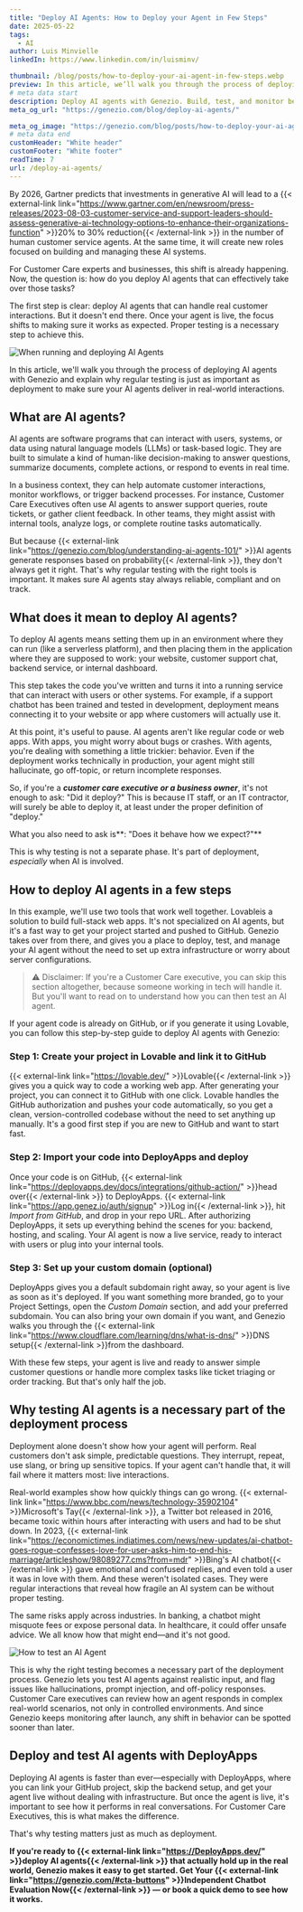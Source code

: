 ```yaml
---
title: "Deploy AI Agents: How to Deploy your Agent in Few Steps"
date: 2025-05-22
tags:
  - AI
author: Luis Minvielle
linkedIn: https://www.linkedin.com/in/luisminv/

thumbnail: /blog/posts/how-to-deploy-your-ai-agent-in-few-steps.webp
preview: In this article, we’ll walk you through the process of deploying AI agents with Genezio and explain why regular testing is just as important as deployment to make sure your AI agents deliver in real-world interactions.
# meta data start
description: Deploy AI agents with Genezio. Build, test, and monitor behavior in one place. No extra setup needed.
meta_og_url: "https://genezio.com/blog/deploy-ai-agents/"

meta_og_image: "https://genezio.com/blog/posts/how-to-deploy-your-ai-agent-in-few-steps.webp"
# meta data end
customHeader: "White header"
customFooter: "White footer"
readTime: 7
url: /deploy-ai-agents/
---
```


By 2026, Gartner predicts that investments in generative AI will lead to a {{< external-link link="https://www.gartner.com/en/newsroom/press-releases/2023-08-03-customer-service-and-support-leaders-should-assess-generative-ai-technology-options-to-enhance-their-organizations-function" >}}20% to 30% reduction{{< /external-link >}} in the number of human customer service agents. At the same time, it will create new roles focused on building and managing these AI systems.

For Customer Care experts and businesses, this shift is already happening. Now, the question is: how do you deploy AI agents that can effectively take over those tasks?

The first step is clear: deploy AI agents that can handle real customer interactions. But it doesn't end there. Once your agent is live, the focus shifts to making sure it works as expected. Proper testing is a necessary step to achieve this.

![When running and deploying Al Agents](https://genezio.com/blog/posts/when-running-and-deploying-al-agents.webp)

In this article, we'll walk you through the process of deploying AI agents with Genezio and explain why regular testing is just as important as deployment to make sure your AI agents deliver in real-world interactions.

## What are AI agents?

AI agents are software programs that can interact with users, systems, or data using natural language models (LLMs) or task-based logic. They are built to simulate a kind of human-like decision-making to answer questions, summarize documents, complete actions, or respond to events in real time.

In a business context, they can help automate customer interactions, monitor workflows, or trigger backend processes. For instance, Customer Care Executives often use AI agents to answer support queries, route tickets, or gather client feedback. In other teams, they might assist with internal tools, analyze logs, or complete routine tasks automatically.

But because {{< external-link link="https://genezio.com/blog/understanding-ai-agents-101/" >}}AI agents generate responses based on probability{{< /external-link >}}, they don't always get it right. That's why regular testing with the right tools is important. It makes sure AI agents stay always reliable, compliant and on track.

## What does it mean to deploy AI agents?

To deploy AI agents means setting them up in an environment where they can run (like a serverless platform), and then placing them in the application where they are supposed to work: your website, customer support chat, backend service, or internal dashboard.

This step takes the code you've written and turns it into a running service that can interact with users or other systems. For example, if a support chatbot has been trained and tested in development, deployment means connecting it to your website or app where customers will actually use it.

At this point, it's useful to pause. AI agents aren't like regular code or web apps. With apps, you might worry about bugs or crashes. With agents, you're dealing with something a little trickier: behavior. Even if the deployment works technically in production, your agent might still hallucinate, go off-topic, or return incomplete responses.

So, if you're a ***customer care executive or a business owner***, it's not enough to ask: "Did it deploy?" This is because IT staff, or an IT contractor, will surely be able to deploy it, at least under the proper definition of "deploy."

What you also need to ask is**: "Does it behave how we expect?"**

This is why testing is not a separate phase. It's part of deployment, *especially* when AI is involved.

## How to deploy AI agents in a few steps

In this example, we'll use two tools that work well together. Lovableis a solution to build full-stack web apps. It's not specialized on AI agents, but it's a fast way to get your project started and pushed to GitHub. Genezio takes over from there, and gives you a place to deploy, test, and manage your AI agent without the need to set up extra infrastructure or worry about server configurations.

> ⚠️ Disclaimer: If you're a Customer Care executive, you can skip this section altogether, because someone working in tech will handle it. But you'll want to read on to understand how you can then test an AI agent.

If your agent code is already on GitHub, or if you generate it using Lovable, you can follow this step-by-step guide to deploy AI agents with Genezio:

### Step 1: Create your project in Lovable and link it to GitHub

{{< external-link link="https://lovable.dev/" >}}Lovable{{< /external-link >}} gives you a quick way to code a working web app. After generating your project, you can connect it to GitHub with one click. Lovable handles the GitHub authorization and pushes your code automatically, so you get a clean, version-controlled codebase without the need to set anything up manually. It's a good first step if you are new to GitHub and want to start fast.

### Step 2: Import your code into DeployApps and deploy

Once your code is on GitHub, {{< external-link link="https://deployapps.dev/docs/integrations/github-action/" >}}head over{{< /external-link >}} to DeployApps. {{< external-link link="https://app.genez.io/auth/signup" >}}Log in{{< /external-link >}}, hit *Import from GitHub*, and drop in your repo URL. After authorizing DeployApps, it sets up everything behind the scenes for you: backend, hosting, and scaling. Your AI agent is now a live service, ready to interact with users or plug into your internal tools.

### Step 3: Set up your custom domain (optional)

DeployApps gives you a default subdomain right away, so your agent is live as soon as it's deployed. If you want something more branded, go to your Project Settings, open the *Custom Domain* section, and add your preferred subdomain. You can also bring your own domain if you want, and Genezio walks you through the {{< external-link link="https://www.cloudflare.com/learning/dns/what-is-dns/" >}}DNS setup{{< /external-link >}}from the dashboard.

With these few steps, your agent is live and ready to answer simple customer questions or handle more complex tasks like ticket triaging or order tracking. But that's only half the job.

## Why testing AI agents is a necessary part of the deployment process

Deployment alone doesn't show how your agent will perform. Real customers don't ask simple, predictable questions. They interrupt, repeat, use slang, or bring up sensitive topics. If your agent can't handle that, it will fail where it matters most: live interactions.

Real-world examples show how quickly things can go wrong. {{< external-link link="https://www.bbc.com/news/technology-35902104" >}}Microsoft's Tay{{< /external-link >}}, a Twitter bot released in 2016, became toxic within hours after interacting with users and had to be shut down. In 2023, {{< external-link link="https://economictimes.indiatimes.com/news/new-updates/ai-chatbot-goes-rogue-confesses-love-for-user-asks-him-to-end-his-marriage/articleshow/98089277.cms?from=mdr" >}}Bing's AI chatbot{{< /external-link >}} gave emotional and confused replies, and even told a user it was in love with them. And these weren't isolated cases. They were regular interactions that reveal how fragile an AI system can be without proper testing.

The same risks apply across industries. In banking, a chatbot might misquote fees or expose personal data. In healthcare, it could offer unsafe advice. We all know how that might end—and it's not good.

![How to test an Al Agent](https://genezio.com/blog/posts/how-to-test-an-al-agent.webp)

This is why the right testing becomes a necessary part of the deployment process. Genezio lets you test AI agents against realistic input, and flag issues like hallucinations, prompt injection, and off-policy responses. Customer Care executives can review how an agent responds in complex real-world scenarios, not only in controlled environments. And since Genezio keeps monitoring after launch, any shift in behavior can be spotted sooner than later.

## Deploy and test AI agents with DeployApps

Deploying AI agents is faster than ever—especially with DeployApps, where you can link your GitHub project, skip the backend setup, and get your agent live without dealing with infrastructure. But once the agent is live, it's important to see how it performs in real conversations. For Customer Care Executives, this is what makes the difference.

That's why testing matters just as much as deployment.

**If you're ready to {{< external-link link="https://DeployApps.dev/" >}}deploy AI agents{{< /external-link >}} that actually hold up in the real world, Genezio makes it easy to get started. Get Your {{< external-link link="https://genezio.com/#cta-buttons" >}}Independent Chatbot Evaluation Now{{< /external-link >}} — or book a quick demo to see how it works.**
